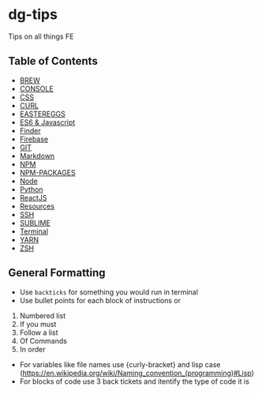 # dg-tips

Tips on all things FE

## Table of Contents

- [BREW](/BREW/README.md)
- [CONSOLE](/CONSOLE/README.md)
- [CSS](/CSS/README.md)
- [CURL](/CURL/README.md)
- [EASTEREGGS](/EASTEREGGS/README.md)
- [ES6 & Javascript](/JS/README.md)
- [Finder](/FINDER/README.md)
- [Firebase](/FIREBASE/README.md)
- [GIT](/GIT/README.md)
- [Markdown](/MARKDOWN/README.md)
- [NPM](/NPM/README.md)
- [NPM-PACKAGES](/NPM-PACKAGES/README.md)
- [Node](/NODE/README.md)
- [Python](/PYTHON/README.md)
- [ReactJS](/REACT/README.md)
- [Resources](/RESOURCES/README.md)
- [SSH](/SSH/README.md)
- [SUBLIME](/SUBLIME/README.md)
- [Terminal](/TERMINAL/README.md)
- [YARN](/YARN/README.md)
- [ZSH](/ZSH/README.md)

## General Formatting

- Use `backticks` for something you would run in terminal
- Use bullet points for each block of instructions or

1. Numbered list
2. If you must
3. Follow a list
4. Of Commands
5. In order

- For variables like file names use {curly-bracket} and lisp case (https://en.wikipedia.org/wiki/Naming_convention_(programming)#Lisp)
- For blocks of code use 3 back tickets and itentify the type of code it is
